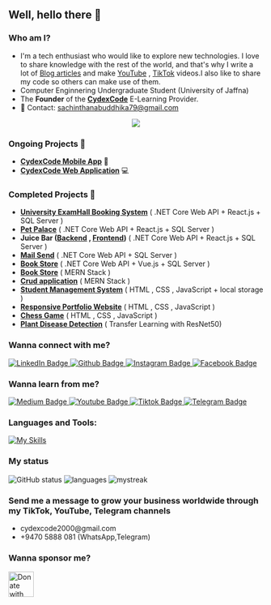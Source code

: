 ## Well, hello there 👋

### Who am I?

- I'm a tech enthusiast who would like to explore new technologies.
I love to share knowledge with the rest of the world, and that's why I write a lot of [Blog articles](https://medium.com/@cydexcode) and make [YouTube](https://www.youtube.com/@cydexcode) , [TikTok](https://www.tiktok.com/@cydexcode) videos.I also like to share my code so others can make use of them.
- Computer Enginnering Undergraduate Student (University of Jaffna)
- The **Founder** of the **[CydexCode](https://www.linkedin.com/company/cydexcode)** E-Learning Provider.
- 📧 Contact: <a href="mailto:sachinthanabuddhika79@gmail.com" style="text-decoration: none;">sachinthanabuddhika79@gmail.com</a>
<p align="center">
  <img src="https://readme-typing-svg.herokuapp.com?font=Open+Sans&color=0000FF&width=500&lines=Five+Years+Of+Experience+in+Programming⭐.." />
</p>

### Ongoing Projects 🚧

- **[CydexCode Mobile App](https://github.com/CydexCode/CydexCode_Mobile_App)** 📱
- **[CydexCode Web Application](https://github.com/CydexCode/CydexCode_Blog_App)** 💻

### Completed Projects 🚧

- **[University ExamHall Booking System](https://github.com/CydexCode/ExamHallBookingSystem)** ( .NET Core Web API + React.js + SQL Server )
- **[Pet Palace](https://github.com/CydexCode/Pet_Palace)** ( .NET Core Web API + React.js + SQL Server )
- **Juice Bar ([Backend](https://github.com/CydexCode/JuiceBarAPI) , [Frontend](https://github.com/CydexCode/JuiceBarApplication))** ( .NET Core Web API + React.js + SQL Server )
- **[Mail Send](https://github.com/CydexCode/MailSend_DotNETCore8WebAPI)** ( .NET Core Web API + SQL Server )
- **[Book Store](https://github.com/CydexCode/Book-Store-Application-CSharp.net-and-Vue.js)** ( .NET Core Web API + Vue.js + SQL Server )
- **[Book Store](https://github.com/CydexCode/Book_Store_App-MERN-Stack)** ( MERN Stack )
- **[Crud application](https://github.com/CydexCode/Crud_Users-MERN-Stack)** ( MERN Stack )
- **[Student Management System](https://github.com/CydexCode/Simple-Student-management-system-with-local-storage)** ( HTML , CSS , JavaScript + local storage )
- **[Responsive Portfolio Website](https://github.com/CydexCode/Portfolio-Personal-Website)** ( HTML , CSS , JavaScript )
- **[Chess Game](https://github.com/CydexCode/Chess-Game-using-JavaScript)** ( HTML , CSS , JavaScript )
- **[Plant Disease Detection](https://github.com/CydexCode/Plant_Disease_Detection_Using_Transfer_Learning_with_ResNet50)** ( Transfer Learning with ResNet50)

### Wanna connect with me?

<div id="badges">
  <a href="https://www.linkedin.com/in/sachinthana-buddhika-618ab126b">
    <img src="https://img.shields.io/badge/LinkedIn-blue?style=for-the-badge&logo=linkedin&logoColor=white" alt="LinkedIn Badge"/>
  </a>
  <a href="https://github.com/CydexCode">
    <img src="https://img.shields.io/badge/Github-black?style=for-the-badge&logo=github&logoColor=white" alt="Github Badge"/>
  </a>
  <a href="https://www.instagram.com/__sachinthana__buddhika__">
    <img src="https://img.shields.io/badge/Instagram-red?style=for-the-badge&logo=instagram&logoColor=white" alt="Instagram Badge"/>
  </a>
   <a href="https://www.facebook.com/sachinthana.buddhika">
    <img src="https://img.shields.io/badge/Facebook-blue?style=for-the-badge&logo=facebook&logoColor=white" alt="Facebook Badge"/>
  </a>
 
</div>

### Wanna learn from me?

<div id="badges">
  <a href="https://medium.com/@cydexcode">
    <img src="https://img.shields.io/badge/Medium-black?style=for-the-badge&logo=medium&logoColor=white" alt="Medium Badge"/>
  </a>
  <a href="https://www.youtube.com/@cydexcode">
    <img src="https://img.shields.io/badge/YouTube-red?style=for-the-badge&logo=youtube&logoColor=white" alt="Youtube Badge"/>
  </a>
    <a href="https://www.tiktok.com/@cydexcode">
    <img src="https://img.shields.io/badge/Tiktok-black?style=for-the-badge&logo=tiktok&logoColor=white" alt="Tiktok Badge"/>
  </a>
  <a href="https://t.me/CydexCode_Academy">
    <img src="https://img.shields.io/badge/Telegramr-blue?style=for-the-badge&logo=telegram&logoColor=white" alt="Telegram Badge"/>
  </a>
</div>


<h3 align="left">Languages and Tools:</h3>

[![My Skills](https://skillicons.dev/icons?i=js,html,css,bootstrap,tailwind,cpp,cs,java,express,react,vue,nodejs,typescript,nextjs,dotnet,mongodb,mysql,postman,netlify,arduino,linux,figma,git,azure,kubernetes,docker,stackoverflow,tensorflow)](https://skillicons.dev)


### My status
<img align="center" src="https://github-readme-stats.vercel.app/api?username=CydexCode&show_icons=true&include_all_commits=true&theme=dracula" alt="GitHub status" > 
<img align="center" src="https://github-readme-stats.vercel.app/api/top-langs/?username=CydexCode&&exclude_repo=CydexCode&layout=compact&theme=dracula" alt="languages"/>
<img align="center" src="https://github-readme-streak-stats.herokuapp.com/?user=cydexcode&theme=tokyonight" alt="mystreak"/>


### Send me a message to grow your business worldwide through my TikTok, YouTube, Telegram channels

* <div> cydexcode2000@gmail.com</div>
* <div> +9470 5888 081 (WhatsApp,Telegram)</div> 



### Wanna sponsor me?

<a href="https://www.paypal.me/SachinthaLokuyaddage?locale.x=en_AU" target="_blank">
  <img src="https://www.paypalobjects.com/webstatic/mktg/logo/pp_cc_mark_37x23.jpg" alt="Donate with PayPal" height="50px">
</a>



